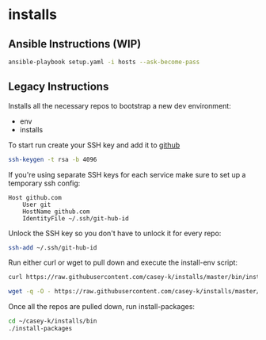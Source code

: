 # installs

## Ansible Instructions (WIP)

```bash
ansible-playbook setup.yaml -i hosts --ask-become-pass
```

## Legacy Instructions

Installs all the necessary repos to bootstrap a new dev environment:
* env
* installs

To start run create your SSH key and add it to [github](https://github.com/settings/keys)
```bash
ssh-keygen -t rsa -b 4096
```
If you're using separate SSH keys for each service make sure to set up a temporary ssh config:
```
Host github.com
    User git
    HostName github.com
    IdentityFile ~/.ssh/git-hub-id
```

Unlock the SSH key so you don't have to unlock it for every repo:
```bash
ssh-add ~/.ssh/git-hub-id
```

Run either curl or wget to pull down and execute the install-env script:
```bash
curl https://raw.githubusercontent.com/casey-k/installs/master/bin/install-env | bash
```

```bash
wget -q -O - https://raw.githubusercontent.com/casey-k/installs/master/bin/install-env | bash
```

Once all the repos are pulled down, run install-packages:
```bash
cd ~/casey-k/installs/bin
./install-packages
